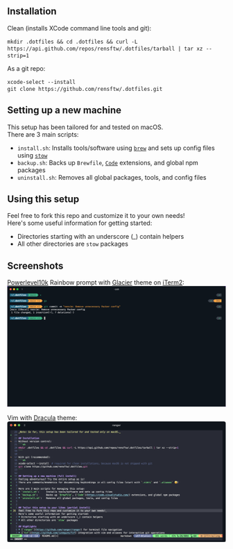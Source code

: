## Installation
Clean (installs XCode command line tools and git):
```
mkdir .dotfiles && cd .dotfiles && curl -L https://api.github.com/repos/rensftw/.dotfiles/tarball | tar xz --strip=1
```
  
As a git repo:   
```
xcode-select --install
git clone https://github.com/rensftw/.dotfiles.git
```
  
## Setting up a new machine
This setup has been tailored for and tested on macOS.  
There are 3 main scripts:  
* `install.sh`: Installs tools/software using [`brew`](https://brew.sh/) and sets up config files using [`stow`](https://www.gnu.org/software/stow/)
* `backup.sh`: Backs up `Brewfile`, [`Code`](https://code.visualstudio.com/) extensions, and global npm packages
* `uninstall.sh`: Removes all global packages, tools, and config files

  
## Using this setup
Feel free to fork this repo and customize it to your own needs!  
Here's some useful information for getting started:  
* Directories starting with an underscore (_) contain helpers
* All other directories are `stow` packages
  
## Screenshots
[Powerlevel10k](https://github.com/romkatv/powerlevel10k/) Rainbow prompt with [Glacier](https://github.com/bahlo/iterm-colors#glacier) theme on [iTerm2](https://iterm2.com/):
![Powerlevel10k Rainbow prompt with Glacier theme on iTerm2](https://raw.githubusercontent.com/rensftw/.dotfiles-media/main/rainbow-prompt-with-glacier-theme.png)
  
Vim with [Dracula](https://draculatheme.com/vim) theme:
![Vim with Dracula theme](https://raw.githubusercontent.com/rensftw/.dotfiles-media/main/vim-with-dracula-theme.png)

